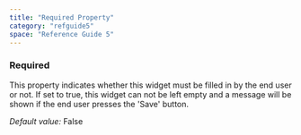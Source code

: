 ```yaml
---
title: "Required Property"
category: "refguide5"
space: "Reference Guide 5"
---
```

### Required

This property indicates whether this widget must be filled in by the end user or not. If set to true, this widget can not be left empty and a message will be shown if the end user presses the 'Save' button.

_Default value:_ False